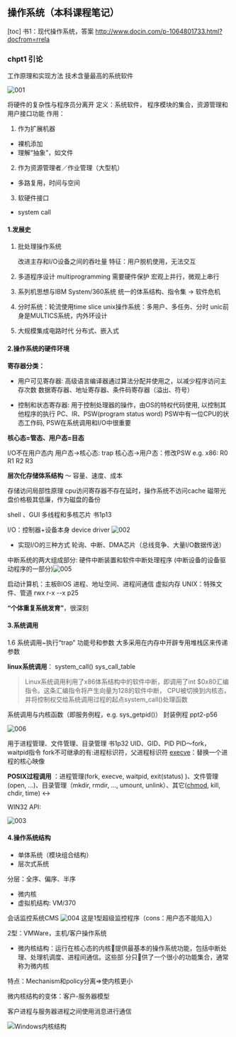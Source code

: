 ## 操作系统（本科课程笔记）
[toc]
书1：现代操作系统，答案 http://www.docin.com/p-1064801733.html?docfrom=rrela
### chpt1 引论
工作原理和实现方法
技术含量最高的系统软件

![001](操作系统/001.jpg)

将硬件的复杂性与程序员分离开
定义：系统软件， 程序模块的集合，资源管理和用户接口功能
作用：
1. 作为扩展机器
* 裸机添加
* 理解“抽象”，如文件
2. 作为资源管理者／作业管理（大型机）
* 多路复用，时间与空间
3. 软硬件接口
* system call

#### 1.发展史

1. 批处理操作系统

	改进主存和I/O设备之间的吞吐量
	特征：用户脱机使用，无法交互

2. 多道程序设计 multiprogramming
	需要硬件保护
	宏观上并行，微观上串行
3. 系列机思想与IBM System/360系统
	统一的体系结构、指令集 -> 软件危机
4. 分时系统：轮流使用time slice
	unix操作系统：多用户、多任务、分时
	unic前身是MULTICS系统，内外环设计
5. 大规模集成电路时代
	分布式、嵌入式

#### 2.操作系统的硬件环境

**寄存器分类：**
- 用户可见寄存器: 高级语言编译器通过算法分配并使用之，以减少程序访问主存次数
  数据寄存器、地址寄存器、条件码寄存器（溢出、符号）

- 控制和状态寄存器: 用于控制处理器的操作，由OS的特权代码使用, 以控制其他程序的执行
  PC、IR、PSW(program status word)
  PSW中有一位CPU的状态工作码, PSW在系统调用和I/O中很重要

**核心态=管态、用户态=目态**

I/O不在用户态内
用户态->核心态: trap	核心态->用户态：修改PSW
e.g. x86: R0 R1 R2 R3

**层次化存储体系结构** ～ 容量、速度、成本

存储访问局部性原理
cpu访问寄存器不存在延时，操作系统不访问cache
磁带光盘价格极其低廉，作为磁盘的备份

shell 、GUI
多线程和多核芯片 书1p13

I/O：控制器+设备本身    device driver
![002](操作系统/002.jpg)
* 实现I/O的三种方式
轮询、中断、DMA芯片（总线竞争、大量I/O数据传送）

中断系统的两大组成部分: 硬件中断装置和软件中断处理程序 (中断设备的设备驱动程序的一部分)![005](操作系统/005.jpg)

启动计算机：主板BIOS
进程、地址空间、进程间通信
虚拟内存
UNIX：特殊文件、管道
rwx r-x --x     p25

**“个体重复系统发育”**，很深刻

#### 3.系统调用

1.6 系统调用~执行“trap”			功能号和参数
大多采用在内存中开辟专用堆栈区来传递参数

**linux系统调用**： 
system_call() 	sys_call_table

> Linux系统调用利用了x86体系结构中的软件中断，即调用了int $0x80汇编指令。这条汇编指令将产生向量为128的软件中断， CPU被切换到内核态，并将控制权交给系统调用过程的起点system_call()处理函数

系统调用与内核函数（即服务例程，e.g. sys_getpid()）
封装例程     ppt2-p56

![006](操作系统/006.jpg)

用于进程管理、文件管理、目录管理 书1p32
    UID、GID、PID
    PID～fork，waitpid指令
        fork不可继承的有:进程标识符，父进程标识符
[execve](https://my.oschina.net/u/3857782/blog/1854572)：替换一个进程的核心映像

**POSIX过程调用** ：进程管理(fork, execve, waitpid, exit(status) )、文件管理(open, ...)、目录管理（mkdir, rmdir, ..., umount, unlink）、其它([chmod](https://blog.csdn.net/pythonw/article/details/80263428), kill, chdir, time)
<-> 

WIN32 API: 

![003](操作系统/003.jpg)
#### 4.操作系统结构
* 单体系统（模块组合结构）
* 层次式系统

分层：全序、偏序、半序
* 微内核
* 虚拟机结构: VM/370

会话监控系统CMS
![004](操作系统/004.jpg)
这是1型超级监控程序（cons：用户态不能陷入）

2型：VMWare，主机/客户操作系统

* 微内核结构：运行在核心态的内核􏰁提供最基本的操作系统功能，包括中断处理、处理机调度、进程间通信。这些部 分只􏰁供了一个很小的功能集合，通常称为微内核

特点：Mechanism和policy分离=>使内核更小

微内核结构的变体：客户-服务器模型

客户进程与服务器进程之间使用消息进行通信

![Windows内核结构](操作系统/004.jpg)







